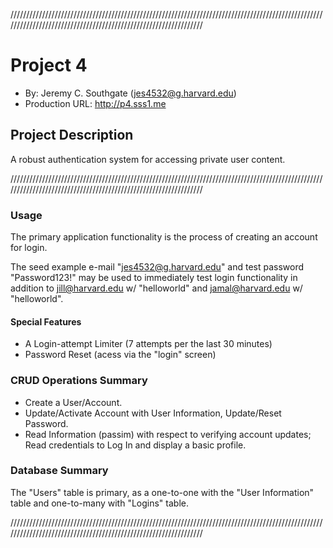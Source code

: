 ////////////////////////////////////////////////////////////////////////////////////////////////////////////////////////////////////////////////////////////////

# Project 4
+ By: Jeremy C. Southgate (jes4532@g.harvard.edu)
+ Production URL: <http://p4.sss1.me>


## Project Description
A robust authentication system for accessing private user content.

////////////////////////////////////////////////////////////////////////////////////////////////////////////////////////////////////////////////////////////////

### Usage
The primary application functionality is the process of creating an account for login.

The seed example e-mail "jes4532@g.harvard.edu" and test password "Password123!" may be used to immediately test login functionality in addition to jill@harvard.edu w/ "helloworld" and jamal@harvard.edu w/ "helloworld".

#### Special Features
+ A Login-attempt Limiter (7 attempts per the last 30 minutes)
+ Password Reset (acess via the "login" screen)


### CRUD Operations Summary
+ Create a User/Account.
+ Update/Activate Account with User Information, Update/Reset Password.
+ Read Information (passim) with respect to verifying account updates; Read credentials to Log In and display a basic profile.


### Database Summary
The "Users" table is primary, as a one-to-one with the "User Information" table and one-to-many with "Logins" table.


////////////////////////////////////////////////////////////////////////////////////////////////////////////////////////////////////////////////////////////////
